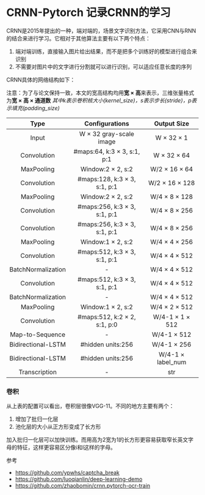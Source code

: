 # CRNN-Pytorch 记录CRNN的学习

CRNN是2015年提出的一种，端对端的，场景文字识别方法，它采用CNN与RNN的结合来进行学习。它相对于其他算法主要有以下两个特点：

1. 端对端训练，直接输入图片给出结果，而不是把多个训练好的模型进行组合来识别
2. 不需要对图片中的文字进行分割就可以进行识别，可以适应任意长度的序列



CRNN具体的网络结构如下：

注意：为了与论文保持一致，本文的宽高结构均用**宽 × 高**来表示，三维张量格式为**宽 × 高 × 通道数**
*其中k表示卷积核大小(kernel_size)，s表示步长(stride)，p表示填充(padding_size)*

|        Type        |        Configurations        |    Output Size    |
| :----------------: | :--------------------------: | :---------------: |
|       Input        |   W × 32 gray-scale image    |    W × 32 × 1     |
|    Convolution     | #maps:64, k:3 × 3, s:1, p:1  |    W × 32 × 64    |
|     MaxPooling     |      Window:2 × 2, s:2       |   W/2 × 16 × 64   |
|    Convolution     | #maps:128, k:3 × 3, s:1, p:1 |  W/2 × 16 × 128   |
|     MaxPooling     |      Window:2 × 2, s:2       |   W/4 × 8 × 128   |
|    Convolution     | #maps:256, k:3 × 3, s:1, p:1 |   W/4 × 8 × 256   |
|    Convolution     | #maps:256, k:3 × 3, s:1, p:1 |   W/4 × 8 × 256   |
|     MaxPooling     |      Window:1 × 2, s:2       |   W/4 × 4 × 256   |
|    Convolution     | #maps:512, k:3 × 3, s:1, p:1 |   W/4 × 4 × 512   |
| BatchNormalization |              -               |   W/4 × 4 × 512   |
|    Convolution     | #maps:512, k:3 × 3, s:1, p:1 |   W/4 × 4 × 512   |
| BatchNormalization |              -               |   W/4 × 4 × 512   |
|     MaxPooling     |      Window:1 × 2, s:2       |   W/4 × 2 × 512   |
|    Convolution     | #maps:512, k:2 × 2, s:1, p:0 |  W/4-1 × 1 × 512  |
|  Map-to-Sequence   |              -               |    W/4-1 × 512    |
| Bidirectional-LSTM |      #hidden units:256       |    W/4-1 × 256    |
| Bidirectional-LSTM |      #hidden units:256       | W/4-1 × label_num |
|   Transcription    |              -               |        str        |



### 卷积

从上表的配置可以看出，卷积层很像VGG-11。不同的地方主要有两个：

1. 增加了批归一化层
2. 池化层的大小从正方形变成了长方形

加入批归一化层可以加快训练。而用高为2宽为1的长方形更容易获取窄长英文字母的特征，这样更容易区分像i和l这样的字母。

参考

- https://github.com/ypwhs/captcha_break
- https://github.com/luoqianlin/deep-learning-demo
- https://github.com/zhaobomin/crnn.pytorch-ocr-train